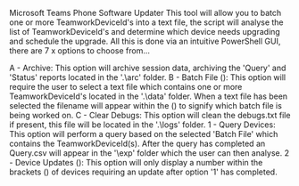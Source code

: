 Microsoft Teams Phone Software Updater
This tool will allow you to batch one or more TeamworkDeviceId's into a text file, the script
will analyse the list of TeamworkDeviceId's and determine which device needs upgrading and schedule the upgrade.
All this is done via an intuitive PowerShell GUI, there are 7 x options to choose from...

A - Archive: This option will archive session data, archiving the 'Query' and 'Status' reports located in the '.\arc' folder.
B - Batch File (): This option will require the user to select a text file which contains one or more TeamworkDeviceId's located in the '.\data' folder. When a text file has been selected the filename will appear within the () to signify which batch file is being worked on.
C - Clear Debugs: This option will clean the debugs.txt file if present, this file will be located in the '.\logs' folder.
1 - Query Devices: This option will perform a query based on the selected 'Batch File' which contains the TeamworkDeviceId(s). After the query has completed an Query.csv will appear in the '\exp' folder which the user can then analyse.
2 - Device Updates (): This option will only display a number within the brackets () of devices requiring an update after option '1' has completed.




